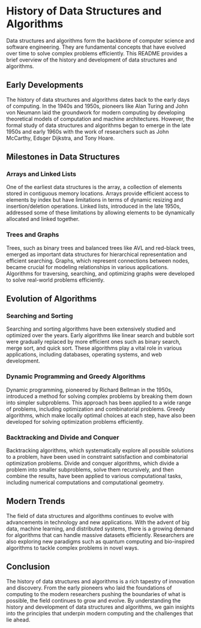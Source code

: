 # History of Data Structures and Algorithms

Data structures and algorithms form the backbone of computer science and software engineering. They are fundamental concepts that have evolved over time to solve complex problems efficiently. This README provides a brief overview of the history and development of data structures and algorithms.

## Early Developments

The history of data structures and algorithms dates back to the early days of computing. In the 1940s and 1950s, pioneers like Alan Turing and John von Neumann laid the groundwork for modern computing by developing theoretical models of computation and machine architectures. However, the formal study of data structures and algorithms began to emerge in the late 1950s and early 1960s with the work of researchers such as John McCarthy, Edsger Dijkstra, and Tony Hoare.

## Milestones in Data Structures

### Arrays and Linked Lists

One of the earliest data structures is the array, a collection of elements stored in contiguous memory locations. Arrays provide efficient access to elements by index but have limitations in terms of dynamic resizing and insertion/deletion operations. Linked lists, introduced in the late 1950s, addressed some of these limitations by allowing elements to be dynamically allocated and linked together. 

### Trees and Graphs

Trees, such as binary trees and balanced trees like AVL and red-black trees, emerged as important data structures for hierarchical representation and efficient searching. Graphs, which represent connections between nodes, became crucial for modeling relationships in various applications. Algorithms for traversing, searching, and optimizing graphs were developed to solve real-world problems efficiently.

## Evolution of Algorithms

### Searching and Sorting

Searching and sorting algorithms have been extensively studied and optimized over the years. Early algorithms like linear search and bubble sort were gradually replaced by more efficient ones such as binary search, merge sort, and quick sort. These algorithms play a vital role in various applications, including databases, operating systems, and web development.

### Dynamic Programming and Greedy Algorithms

Dynamic programming, pioneered by Richard Bellman in the 1950s, introduced a method for solving complex problems by breaking them down into simpler subproblems. This approach has been applied to a wide range of problems, including optimization and combinatorial problems. Greedy algorithms, which make locally optimal choices at each step, have also been developed for solving optimization problems efficiently.

### Backtracking and Divide and Conquer

Backtracking algorithms, which systematically explore all possible solutions to a problem, have been used in constraint satisfaction and combinatorial optimization problems. Divide and conquer algorithms, which divide a problem into smaller subproblems, solve them recursively, and then combine the results, have been applied to various computational tasks, including numerical computations and computational geometry.

## Modern Trends

The field of data structures and algorithms continues to evolve with advancements in technology and new applications. With the advent of big data, machine learning, and distributed systems, there is a growing demand for algorithms that can handle massive datasets efficiently. Researchers are also exploring new paradigms such as quantum computing and bio-inspired algorithms to tackle complex problems in novel ways.

## Conclusion

The history of data structures and algorithms is a rich tapestry of innovation and discovery. From the early pioneers who laid the foundations of computing to the modern researchers pushing the boundaries of what is possible, the field continues to grow and evolve. By understanding the history and development of data structures and algorithms, we gain insights into the principles that underpin modern computing and the challenges that lie ahead.

